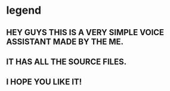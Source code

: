 # legend
HEY GUYS THIS IS A VERY SIMPLE VOICE ASSISTANT MADE BY THE ME. 
------------------------------------------------------------------
IT HAS ALL THE SOURCE FILES.
------------------------------------------------------------------
I HOPE YOU LIKE IT!
------------------------------------------------------------------

